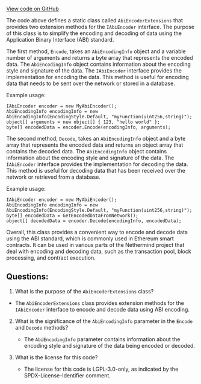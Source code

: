 [View code on GitHub](https://github.com/NethermindEth/nethermind/src/Nethermind/Nethermind.Abi/AbiEncoderExtensions.cs)

The code above defines a static class called `AbiEncoderExtensions` that provides two extension methods for the `IAbiEncoder` interface. The purpose of this class is to simplify the encoding and decoding of data using the Application Binary Interface (ABI) standard.

The first method, `Encode`, takes an `AbiEncodingInfo` object and a variable number of arguments and returns a byte array that represents the encoded data. The `AbiEncodingInfo` object contains information about the encoding style and signature of the data. The `IAbiEncoder` interface provides the implementation for encoding the data. This method is useful for encoding data that needs to be sent over the network or stored in a database.

Example usage:
```
IAbiEncoder encoder = new MyAbiEncoder();
AbiEncodingInfo encodingInfo = new AbiEncodingInfo(EncodingStyle.Default, "myFunction(uint256,string)");
object[] arguments = new object[] { 123, "hello world" };
byte[] encodedData = encoder.Encode(encodingInfo, arguments);
```

The second method, `Decode`, takes an `AbiEncodingInfo` object and a byte array that represents the encoded data and returns an object array that contains the decoded data. The `AbiEncodingInfo` object contains information about the encoding style and signature of the data. The `IAbiEncoder` interface provides the implementation for decoding the data. This method is useful for decoding data that has been received over the network or retrieved from a database.

Example usage:
```
IAbiEncoder encoder = new MyAbiEncoder();
AbiEncodingInfo encodingInfo = new AbiEncodingInfo(EncodingStyle.Default, "myFunction(uint256,string)");
byte[] encodedData = GetEncodedDataFromNetwork();
object[] decodedData = encoder.Decode(encodingInfo, encodedData);
```

Overall, this class provides a convenient way to encode and decode data using the ABI standard, which is commonly used in Ethereum smart contracts. It can be used in various parts of the Nethermind project that deal with encoding and decoding data, such as the transaction pool, block processing, and contract execution.
## Questions: 
 1. What is the purpose of the `AbiEncoderExtensions` class?
   - The `AbiEncoderExtensions` class provides extension methods for the `IAbiEncoder` interface to encode and decode data using ABI encoding.

2. What is the significance of the `AbiEncodingInfo` parameter in the `Encode` and `Decode` methods?
   - The `AbiEncodingInfo` parameter contains information about the encoding style and signature of the data being encoded or decoded.

3. What is the license for this code?
   - The license for this code is LGPL-3.0-only, as indicated by the SPDX-License-Identifier comment.